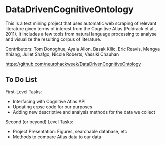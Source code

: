 # DataDrivenCognitiveOntology

This is a text mining project that uses automatic web scraping of relevant literature given terms of interest from the Cognitive Atlas (Poldrack et al., 2011). It includes a few tools from natural language processing to analyse and visualize the resulting corpus of literature. 

Contributors: Tom Donoghue, Ayala Allon, Basak Kilic, Eric Reavis, Mengya Xhiang, Juliet Shafgo, Nicole Roberts, Vassiki Chauhan

https://github.com/neurohackweek/DataDrivenCognitiveOntology
## To Do List

First-Level Tasks:
- Interfacing with Cognitive Atlas API
- Updating erpsc code for our purposes
- Adding new descriptive and analysis methods for the data we collect

Second (or beyond) Level Tasks:
- Project Presentation: Figures, searchable database, etc 
- Methods to compare Atlas data to our data
